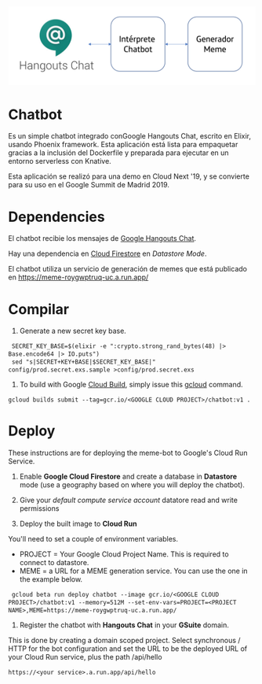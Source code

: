 ![Diagrama Meme](memediagram.png)
# Chatbot

Es un simple chatbot integrado conGoogle Hangouts Chat, escrito en Elixir, usando Phoenix framework. Esta aplicación está lista para empaquetar gracias a la inclusión del Dockerfile y preparada para ejecutar en un entorno serverless con Knative. 

Esta aplicación se realizó para una demo en Cloud Next '19, y se convierte para su uso en el Google Summit de Madrid 2019.

# Dependencies

El chatbot recibie los mensajes de 
[Google Hangouts Chat](https://developers.google.com/hangouts/chat/).

Hay una dependencia en [Cloud Firestore](https://cloud.google.com/firestore/)
en *Datastore Mode*.

El chatbot utiliza un servicio de generación de memes que está publicado en https://meme-roygwptruq-uc.a.run.app/

# Compilar

1. Generate a new secret key base.

```shell
 SECRET_KEY_BASE=$(elixir -e ":crypto.strong_rand_bytes(48) |> Base.encode64 |> IO.puts")
 sed "s|SECRET+KEY+BASE|$SECRET_KEY_BASE|" config/prod.secret.exs.sample >config/prod.secret.exs
 ```

1. To build with Google [Cloud Build](https://cloud.google.com/cloud-build/),
simply issue this [gcloud](https://cloud.google.com/sdk/gcloud/) command.

```
gcloud builds submit --tag=gcr.io/<GOOGLE CLOUD PROJECT>/chatbot:v1 .
```

# Deploy

These instructions are for deploying the meme-bot to Google's Cloud Run Service.

1. Enable __Google Cloud Firestore__ and create a database in __Datastore__ mode
(use a geography based on where you will deploy the chatbot).

1. Give your _default compute service account_ datatore read and write permissions

1. Deploy the built image to __Cloud Run__

You'll need to set a couple of environment variables.

* PROJECT = Your Google Cloud Project Name. This is required to connect to datastore.
* MEME = a URL for a MEME generation service. You can use the one in the example below.

```shell
 gcloud beta run deploy chatbot --image gcr.io/<GOOGLE CLOUD PROJECT>/chatbot:v1 --memory=512M --set-env-vars=PROJECT=<PROJECT NAME>,MEME=https://meme-roygwptruq-uc.a.run.app/
 ```

 1. Register the chatbot with __Hangouts Chat__ in your __GSuite__ domain.

 This is done by creating a domain scoped project. Select synchronous / HTTP for
 the bot configuration and set the URL to be the deployed URL of your Cloud Run
 service, plus the path /api/hello

 ```
 https://<your service>.a.run.app/api/hello
 ```
 
